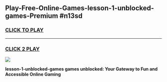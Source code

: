 
## Play-Free-Online-Games-lesson-1-unblocked-games-Premium #n13sd
<h3>
<a href="https://premium.freeplayer.one?title=lesson-1-unblocked-games&ref=8M">CLICK TO PLAY</a></h3>
<hr>

<h3>
<a href="https://premium.freeplayer.one?title=lesson-1-unblocked-games&ref=8M">CLICK 2 PLAY</a>
  
</h3>

<a href="https://premium.freeplayer.one?title=lesson-1-unblocked-games&ref=8M"><img src="https://clearcache.store/games.png"></a>


**lesson-1-unblocked-games games unblocked: Your Gateway to Fun and Accessible Online Gaming**
